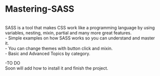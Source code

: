 # Mastering-SASS
<br>SASS is a tool that makes CSS work like a programming language by using variables, nesting, mixin, partial and many more great features.
<br>- Simple examples on how SASS  works so you can understand and master it.
<br>- You can change themes with button click and mixin.
<br>- Basic and Advanced Topics by category.

-TO DO
<br>Soon will add how to install it and finish the project.

